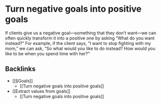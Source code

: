 # Turn negative goals into positive goals
If clients give us a negative goal—something that they don’t want—we can often quickly transform it into a positive one by asking “What do you want instead?” For example, if the client says, “I want to stop fighting with my mom,” we can ask, “So what would you like to do instead? How would you like to be when you spend time with her?”

## Backlinks
* [[§Goals]]
	* [[Turn negative goals into positive goals]]
* [[Extract values from goals]]
	* [[Turn negative goals into positive goals]]

<!-- #Life -->

<!-- {BearID:4F01E7A6-2363-414E-B080-CF95C5E470F6-15756-000013046B2487FE} -->
